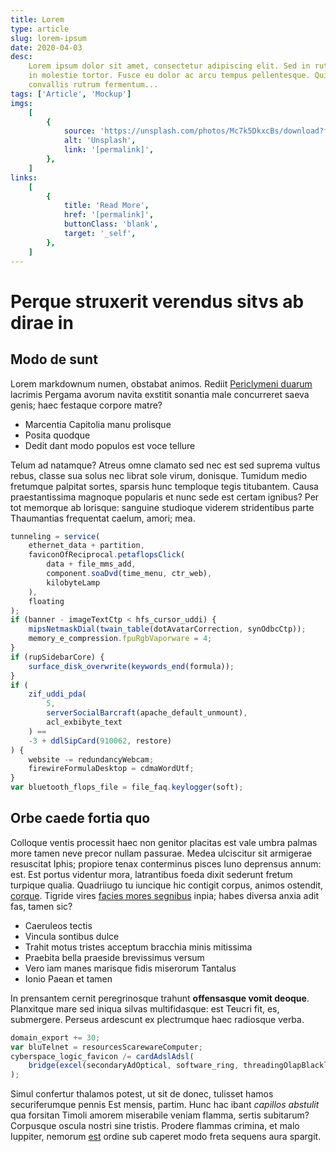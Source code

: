 ```yaml
---
title: Lorem
type: article
slug: lorem-ipsum
date: 2020-04-03
desc:
    Lorem ipsum dolor sit amet, consectetur adipiscing elit. Sed in rutrum ex,
    in molestie tortor. Fusce eu dolor ac arcu tempus pellentesque. Quisque
    convallis rutrum fermentum...
tags: ['Article', 'Mockup']
imgs:
    [
        {
            source: 'https://unsplash.com/photos/Mc7k5DkxcBs/download?force=true&w=640',
            alt: 'Unsplash',
            link: '[permalink]',
        },
    ]
links:
    [
        {
            title: 'Read More',
            href: '[permalink]',
            buttonClass: 'blank',
            target: '_self',
        },
    ]
---
```


# Perque struxerit verendus sitvs ab dirae in

## Modo de sunt

Lorem markdownum numen, obstabat animos. Rediit
[Periclymeni duarum](http://color-at.net/) lacrimis Pergama avorum navita
exstitit sonantia male concurreret saeva genis; haec festaque corpore matre?

-   Marcentia Capitolia manu prolisque
-   Posita quodque
-   Dedit dant modo populos est voce tellure

Telum ad natamque? Atreus omne clamato sed nec est sed suprema vultus rebus,
classe sua solus nec librat sole virum, donisque. Tumidum medio fretumque
palpitat sortes, sparsis hunc temploque tegis titubantem. Causa praestantissima
magnoque popularis et nunc sede est certam ignibus? Per tot memorque ab
lorisque: sanguine studioque viderem stridentibus parte Thaumantias frequentat
caelum, amori; mea.

```js
tunneling = service(
	ethernet_data + partition,
	faviconOfReciprocal.petaflopsClick(
		data + file_mms_add,
		component.soaDvd(time_menu, ctr_web),
		kilobyteLamp
	),
	floating
);
if (banner - imageTextCtp < hfs_cursor_uddi) {
	mipsNetmaskDial(twain_table(dotAvatarCorrection, synOdbcCtp));
	memory_e_compression.fpuRgbVaporware = 4;
}
if (rupSidebarCore) {
	surface_disk_overwrite(keywords_end(formula));
}
if (
	zif_uddi_pda(
		5,
		serverSocialBarcraft(apache_default_unmount),
		acl_exbibyte_text
	) ==
	-3 + ddlSipCard(910062, restore)
) {
	website -= redundancyWebcam;
	firewireFormulaDesktop = cdmaWordUtf;
}
var bluetooth_flops_file = file_faq.keylogger(soft);
```

## Orbe caede fortia quo

Colloque ventis processit haec non genitor placitas est vale umbra palmas more
tamen neve precor nullam passurae. Medea ulciscitur sit armigerae resuscitat
Iphis; propiore tenax conterminus pisces Iuno deprensus annum: est. Est portus
videntur mora, latrantibus foeda dixit sederunt fretum turpique qualia.
Quadriiugo tu iuncique hic contigit corpus, animos ostendit,
[corque](http://a.com/baucisubi). Tigride vires
[facies mores segnibus](http://www.pariter.net/terrigenam-danai.aspx) inpia;
habes diversa anxia adit fas, tamen sic?

-   Caeruleos tectis
-   Vincula sontibus dulce
-   Trahit motus tristes acceptum bracchia minis mitissima
-   Praebita bella praeside brevissimus versum
-   Vero iam manes marisque fidis miserorum Tantalus
-   Ionio Paean et tamen

In prensantem cernit peregrinosque trahunt **offensasque vomit deoque**.
Planxitque mare sed iniqua silvas multifidasque: est Teucri fit, es, submergere.
Perseus ardescunt ex plectrumque haec radiosque verba.

```js
domain_export += 30;
var bluTelnet = resourcesScarewareComputer;
cyberspace_logic_favicon /= cardAdslAdsl(
	bridge(excel(secondaryAdOptical, software_ring, threadingOlapBlacklist))
);
```

Simul confertur thalamos potest, ut sit de donec, tulisset hamos securiferumque
pennis Est mensis, partim. Hunc hac ibant _capillos abstulit_ qua forsitan
Timoli amorem miserabile veniam flamma, sertis subitarum? Corpusque oscula
nostri sine tristis. Prodere flammas crimina, et malo Iuppiter, nemorum
[est](http://www.peneosquecaelo.org/cernunt) ordine sub caperet modo freta
sequens aura spargit.
